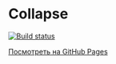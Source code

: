 # Collapse

[![Build status](https://ci.appveyor.com/api/projects/status/cxa60e39iwnubxpy?svg=true)](https://ci.appveyor.com/project/JobGoog/collapse-widget)

[Посмотреть на GitHub Pages](https://jobgoog.github.io/collapse-widget/)
